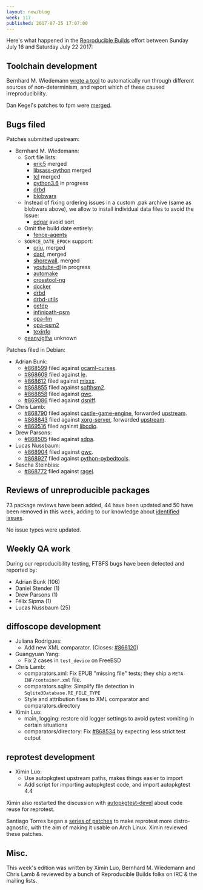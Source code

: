 ```yaml
---
layout: new/blog
week: 117
published: 2017-07-25 17:07:00
---
```


Here's what happened in the [Reproducible Builds](https://reproducible-builds.org) effort between Sunday July 16 and Saturday July 22 2017:


Toolchain development
---------------------

Bernhard M. Wiedemann [wrote a
tool](https://lists.reproducible-builds.org/pipermail/rb-general/2017-July/000571.html)
to automatically run through different sources of non-determinism, and report
which of these caused irreproducibility.

Dan Kegel's patches to fpm were [merged](https://github.com/jordansissel/fpm/commit/14c4819e41c55072830da2cc37e4b1442b178e57).


Bugs filed
----------

Patches submitted upstream:

* Bernhard M. Wiedemann:
  * Sort file lists:
    * [eric5](http://die-offenbachs.homelinux.org:48888/hg/eric/rev/12d917813110) merged
    * [libsass-python](https://github.com/dahlia/libsass-python/pull/212) merged
    * [tcl](https://core.tcl.tk/tcl/tktview/fb2208172c671f29d60e9ac928d9ded45d01d8b8) merged
    * [python3.6](https://bugzilla.opensuse.org/show_bug.cgi?id=1049186) in progress
    * [drbd](http://lists.linbit.com/pipermail/drbd-dev/2017-July/004105.html)
    * [blobwars](https://sourceforge.net/p/blobwars/patches/8/)
  * Instead of fixing ordering issues in a custom .pak archive (same as blobwars above), we allow to install individual data files to avoid the issue:
    * [edgar](https://github.com/riksweeney/edgar/pull/23) avoid sort
  * Omit the build date entirely:
    * [fence-agents](https://github.com/ClusterLabs/fence-agents/pull/130)
  * `SOURCE_DATE_EPOCH` support:
    * [criu](https://lists.openvz.org/pipermail/criu/2017-July/038900.html), merged
    * [dapl](http://git.openfabrics.org/?p=~ardavis/dapl.git;a=commitdiff;h=f1e05b7adcee629ee7c1d4d86ea55344d9309232), merged
    * [shorewall](https://sourceforge.net/p/shorewall/mailman/shorewall-devel/?viewmonth=201707), merged
    * [youtube-dl](https://github.com/rg3/youtube-dl/pull/13669) in progress
    * [automake](http://debbugs.gnu.org/cgi/bugreport.cgi?bug=27773)
    * [crosstool-ng](https://github.com/crosstool-ng/crosstool-ng/pull/784)
    * [docker](https://github.com/moby/moby/pull/34176)
    * [drbd](http://lists.linbit.com/pipermail/drbd-dev/2017-July/004118.html)
    * [drbd-utils](http://lists.linbit.com/pipermail/drbd-dev/2017-July/004123.html)
    * [getdp](http://gitlab.onelab.info/getdp/getdp/issues/40)
    * [infinipath-psm](https://github.com/01org/psm/pull/16)
    * [opa-fm](https://github.com/01org/opa-fm/pull/9)
    * [opa-psm2](https://github.com/01org/opa-psm2/pull/16)
    * [texinfo](http://lists.gnu.org/archive/html/bug-texinfo/2017-07/msg00037.html)
  * [geany/glfw](https://bugzilla.opensuse.org/show_bug.cgi?id=1049382) unknown

Patches filed in Debian:

* Adrian Bunk:
  * [#868599](https://bugs.debian.org/868599) filed against [ocaml-curses](https://tracker.debian.org/pkg/ocaml-curses).
  * [#868609](https://bugs.debian.org/868609) filed against [le](https://tracker.debian.org/pkg/le).
  * [#868612](https://bugs.debian.org/868612) filed against [mixxx](https://tracker.debian.org/pkg/mixxx).
  * [#868855](https://bugs.debian.org/868855) filed against [softhsm2](https://tracker.debian.org/pkg/softhsm2).
  * [#868858](https://bugs.debian.org/868858) filed against [gwc](https://tracker.debian.org/pkg/gwc).
  * [#869086](https://bugs.debian.org/869086) filed against [dsniff](https://tracker.debian.org/pkg/dsniff).
* Chris Lamb:
  * [#868790](https://bugs.debian.org/868790) filed against [castle-game-engine](https://tracker.debian.org/pkg/castle-game-engine), forwarded
    [upstream](https://github.com/castle-engine/castle-engine/commit/35a19832b84c396c6c5d3521e8afd50f8055d492).
  * [#868843](https://bugs.debian.org/868843) filed against [xorg-server](https://tracker.debian.org/pkg/xorg-server), forwarded
    [upstream](https://lists.x.org/pipermail/xorg-devel/2017-July/054127.html).
  * [#869516](https://bugs.debian.org/869516) filed against [libcdio](https://tracker.debian.org/pkg/libcdio).
* Drew Parsons:
  * [#868505](https://bugs.debian.org/868505) filed against [sdpa](https://tracker.debian.org/pkg/sdpa).
* Lucas Nussbaum:
  * [#868904](https://bugs.debian.org/868904) filed against [gwc](https://tracker.debian.org/pkg/gwc).
  * [#868927](https://bugs.debian.org/868927) filed against [python-pybedtools](https://tracker.debian.org/pkg/python-pybedtools).
* Sascha Steinbiss:
  * [#868772](https://bugs.debian.org/868772) filed against [ragel](https://tracker.debian.org/pkg/ragel).


Reviews of unreproducible packages
----------------------------------

73 package reviews have been added, 44 have been updated and 50 have been
removed in this week, adding to our knowledge about [identified
issues](https://tests.reproducible-builds.org/debian/index_issues.html).

No issue types were updated.


Weekly QA work
--------------

During our reproducibility testing, FTBFS bugs have been detected and reported by:

 - Adrian Bunk (106)
 - Daniel Stender (1)
 - Drew Parsons (1)
 - Félix Sipma (1)
 - Lucas Nussbaum (25)


diffoscope development
----------------------

- Juliana Rodrigues:
  - Add new XML comparator. (Closes: [#866120](https://bugs.debian.org/866120))
- Guangyuan Yang:
  - Fix 2 cases in `test_device` on FreeBSD
- Chris Lamb:
  - comparators.xml: Fix EPUB "missing file" tests; they ship a `META-INF/container.xml` file.
  - comparators.sqlite: Simplify file detection in `Sqlite3Database.RE_FILE_TYPE`
  - Style and attribution fixes to XML comparator and comparators.directory
- Ximin Luo:
  - main, logging: restore old logger settings to avoid pytest vomiting in certain situations
  - comparators/directory: Fix [#868534](https://bugs.debian.org/868534) by expecting less strict test output


reprotest development
---------------------

- Ximin Luo:
  - Use autopkgtest upstream paths, makes things easier to import
  - Add script for importing autopkgtest code, and import autopkgtest 4.4

Ximin also restarted the discussion with
[autopkgtest-devel](https://lists.reproducible-builds.org/pipermail/rb-general/2017-July/000584.html)
about code reuse for reprotest.

Santiago Torres began a [series of
patches](https://lists.reproducible-builds.org/pipermail/rb-general/2017-July/000579.html)
to make reprotest more distro-agnostic, with the aim of making it usable on
Arch Linux. Ximin reviewed these patches.


Misc.
-----

This week's edition was written by Ximin Luo, Bernhard M. Wiedemann and Chris
Lamb & reviewed by a bunch of Reproducible Builds folks on IRC & the mailing
lists.
